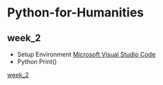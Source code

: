 # Python-for-Humanities

## week_2
+ Setup Environment [Microsoft Visual Studio Code](https://code.visualstudio.com)
+ Python Print()

[week_2](https://github.com/hsiehkl/Python-for-Humanities/blob/master/week_2/Week_2.ipynb)
